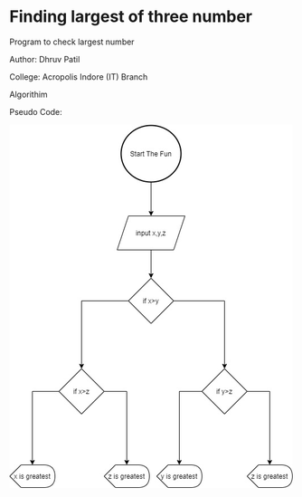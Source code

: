 # Finding largest of three number
Program to check largest number

Author: Dhruv Patil

College: Acropolis Indore (IT) Branch

Algorithim

Pseudo Code:

![flow chart](https://github.com/larosnjack05/find-largest-of-three-number/blob/master/Untitled%20Diagram.jpg?raw=true)
